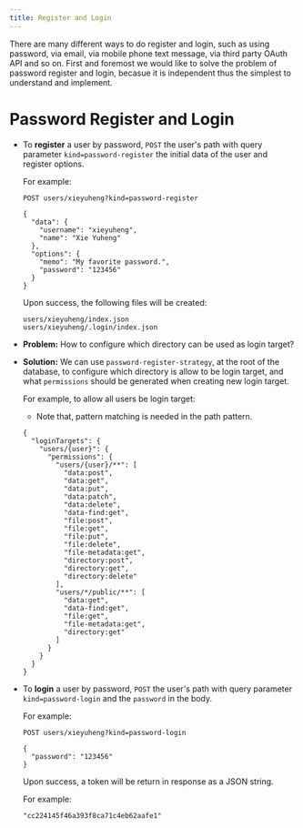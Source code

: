 ```yaml
---
title: Register and Login
---
```


There are many different ways to do register and login,
such as using password, via email,
via mobile phone text message,
via third party OAuth API and so on.
First and foremost we would like to solve the problem of
password register and login,
becasue it is independent
thus the simplest to understand and implement.

# Password Register and Login

- To **register** a user by password,
  `POST` the user's path
  with query parameter `kind=password-register`
  the initial data of the user
  and register options.

  For example:

  ```
  POST users/xieyuheng?kind=password-register

  {
    "data": {
      "username": "xieyuheng",
      "name": "Xie Yuheng"
    },
    "options": {
      "memo": "My favorite password.",
      "password": "123456"
    }
  }
  ```

  Upon success, the following files will be created:

  ```
  users/xieyuheng/index.json
  users/xieyuheng/.login/index.json
  ```

- **Problem:** How to configure which directory can be used as login target?

- **Solution:** We can use `password-register-strategy`,
  at the root of the database,
  to configure which directory is allow to be login target,
  and what `permissions` should be generated when creating new login target.

  For example, to allow all users be login target:

  - Note that, pattern matching is needed in the path pattern.

  ```
  {
    "loginTargets": {
      "users/{user}": {
        "permissions": {
          "users/{user}/**": [
            "data:post",
            "data:get",
            "data:put",
            "data:patch",
            "data:delete",
            "data-find:get",
            "file:post",
            "file:get",
            "file:put",
            "file:delete",
            "file-metadata:get",
            "directory:post",
            "directory:get",
            "directory:delete"
          ],
          "users/*/public/**": [
            "data:get",
            "data-find:get",
            "file:get",
            "file-metadata:get",
            "directory:get"
          ]
        }
      }
    }
  }
  ```

- To **login** a user by password,
  `POST` the user's path
  with query parameter `kind=password-login`
  and the `password` in the body.

  For example:

  ```
  POST users/xieyuheng?kind=password-login

  {
    "password": "123456"
  }
  ```

  Upon success, a token will be return in response as a JSON string.

  For example:

  ```
  "cc224145f46a393f8ca71c4eb62aafe1"
  ```
